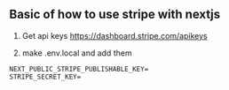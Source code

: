 ## Basic of how to use stripe with nextjs

1. Get api keys
   https://dashboard.stripe.com/apikeys

2. make .env.local and add them

```
NEXT_PUBLIC_STRIPE_PUBLISHABLE_KEY=
STRIPE_SECRET_KEY=
```
